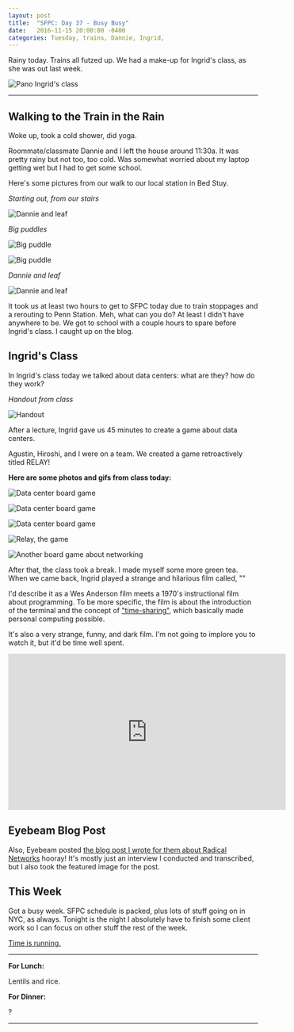 ```yaml
---
layout: post
title:  "SFPC: Day 37 - Busy Busy"
date:   2016-11-15 20:00:00 -0400
categories: Tuesday, trains, Dannie, Ingrid,
---
```


Rainy today. Trains all futzed up. We had a make-up for Ingrid's class, as she was out last week.

![Pano Ingrid's class](/assets/sfpc-images/IMG_5692.jpg)  

-----

<h2>Walking to the Train in the Rain</h2>

Woke up, took a cold shower, did yoga.

Roommate/classmate Dannie and I left the house around 11:30a. It was pretty rainy but not too, too cold. Was somewhat worried about my laptop getting wet but I had to get some school.

Here's some pictures from our walk to our local station in Bed Stuy.

*Starting out, from our stairs*

![Dannie and leaf](/assets/sfpc-images/IMG_5657.jpg)  

*Big puddles*

![Big puddle](/assets/sfpc-images/IMG_5660.jpg)  

![Big puddle](/assets/sfpc-images/IMG_5661.jpg)  

*Dannie and leaf*

![Dannie and leaf](/assets/sfpc-images/IMG_5665.jpg)  

It took us at least two hours to get to SFPC today due to train stoppages and a rerouting to Penn Station. Meh, what can you do? At least I didn't have anywhere to be. We got to school with a couple hours to spare before Ingrid's class. I caught up on the blog.

<h2>Ingrid's Class</h2>

In Ingrid's class today we talked about data centers: what are they? how do they work?

*Handout from class*

![Handout](/assets/sfpc-images/IMG_5677.jpg)  

After a lecture, Ingrid gave us 45 minutes to create a game about data centers.

Agustin, Hiroshi, and I were on a team. We created a game retroactively titled RELAY!

**Here are some photos and gifs from class today:**

![Data center board game](/assets/sfpc-images/IMG_5681.jpg)  

![Data center board game](/assets/sfpc-images/IMG_5688.jpg)  

![Data center board game](/assets/sfpc-images/IMG_5694.jpg)  

![Relay, the game](/assets/sfpc-images/IMG_5682.gif)  

![Another board game about networking](/assets/sfpc-images/IMG_5682.gif)  

After that, the class took a break. I made myself some more green tea. When we came back, Ingrid played a strange and hilarious film called, ""

I'd describe it as a Wes Anderson film meets a 1970's instructional film about programming. To be more specific, the film is about the introduction of the terminal and the concept of ["time-sharing"](https://en.wikipedia.org/wiki/Time-sharing), which basically made personal computing possible.

It's also a very strange, funny, and dark film. I'm not going to implore you to watch it, but it'd be time well spent.

<iframe width="560" height="315" src="https://www.youtube.com/embed/Dv5shcFi-og?rel=0" frameborder="0" ></iframe>

<h2>Eyebeam Blog Post</h2>

Also, Eyebeam posted [the blog post I wrote for them about Radical Networks](http://eyebeam.org/stopwork/making-networks-radical/) hooray! It's mostly just an interview I conducted and transcribed, but I also took the featured image for the post.

<h2>This Week</h2>

Got a busy week. SFPC schedule is packed, plus lots of stuff going on in NYC, as always. Tonight is the night I absolutely have to finish some client work so I can focus on other stuff the rest of the week.

[Time is running.](https://www.youtube.com/watch?v=tlccSXuSRuU)

-----

**For Lunch:**

Lentils and rice.

**For Dinner:**

?

-----

